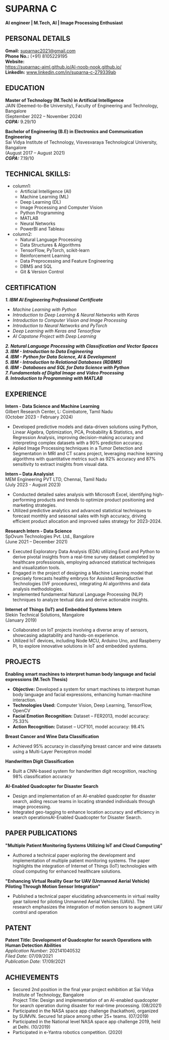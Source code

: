 # **SUPARNA C**  
**AI engineer | M.Tech, AI | Image Processing Enthusiast**  

## **PERSONAL DETAILS**  
**Gmail:** suparnac2021@gmail.com  
**Phone No.:** (+91) 8105229195  
**Website:**  
https://suparnac-aiml.github.io/AI-noob-nook.github.io/  
**LinkedIn:** www.linkedin.com/in/suparna-c-279339ab  

## **EDUCATION**  
**Master of Technology (M.Tech) in Artificial Intelligence**  
JAIN (Deemed-to-Be University), Faculty of Engineering and Technology, Bangalore  
(September 2022 – November 2024)  
***CGPA:*** 9.29/10  
  
**Bachelor of Engineering (B.E) in Electronics and Communication Engineering**  
Sai Vidya Institute of Technology, Visvesvaraya Technological University, Bangalore  
(August 2017 – August 2021)  
***CGPA:*** 7.19/10  

## **TECHNICAL SKILLS:**  
  - column1:  
      - Artificial Intelligence (AI)  
      - Machine Learning (ML)  
      - Deep Learning (DL)  
      - Image Processing and Computer Vision  
      - Python Programming   
      - MATLAB  
      - Neural Networks  
      - PowerBI and Tableau  
  - column2:  
      - Natural Language Processing  
      - Data Structures & Algorithms  
      - TensorFlow, PyTorch, scikit-learn  
      - Reinforcement Learning  
      - Data Preprocessing and Feature Engineering  
      - DBMS and SQL  
      - Git & Version Control  
   
  ## **CERTIFICATION**  
  ***1. IBM AI Engineering Professional Certificate***  
  - *Machine Learning with Python*  
  - *Introduction to Deep Learning & Neural Networks with Keras*  
  - *Introduction to Computer Vision and Image Processing*  
  - *Introduction to Neural Networks and PyTorch*  
  - *Deep Learning with Keras and Tensorflow*  
  - *AI Capstone Project with Deep Learning*  
  
***2. Natural Language Processing with Classification and Vector Spaces***  
***3. IBM - Introduction to Data Engineering***  
***4. IBM - Python for Data Science, AI & Development***  
***5. IBM - Introduction to Relational Databases (RDBMS)***  
***6. IBM - Databases and SQL for Data Science with Python***  
***7. Fundamentals of Digital Image and Video Processing***  
***8.  Introduction to Programming with MATLAB***  

## **EXPERIENCE**  
**Intern - Data Science and Machine Learning**  
Gilbert Research Center, L: Coimbatore, Tamil Nadu  
(October 2023 - February 2024)  
- Developed predictive models and data-driven solutions using Python, Linear Algebra, Optimization, PCA, Probability & Statistics, and Regression Analysis, improving decision-making accuracy and interpreting complex datasets with a 90% prediction accuracy.  
- Aplied Image Processing techniques in a Tumor Detection and Segmentation in MRI and CT scans project, leveraging machine learning algorithms with quantitative metrics such as 92% accuracy and 87% sensitivity to extract insights from visual data.  

**Intern – Data Analysist**  
MEM Engineering PVT LTD, Chennai, Tamil Nadu  
(July 2023 - August 2023)  
- Conducted detailed sales analysis with Microsoft Excel, identifying high-performing products and trends to optimize product positioning and marketing strategies.  
- Utilized predictive analytics and advanced statistical techniques to forecast monthly and seasonal sales with high accuracy, driving efficient product allocation and improved sales strategy for 2023-2024.  

**Research Intern - Data Science**  
SpOvum Technologies Pvt. Ltd., Bangalore  
(June 2021 – December 2021)  
- Executed Exploratory Data Analysis (EDA) utilizing Excel and Python to derive pivotal insights from a real-time survey dataset completed by healthcare professionals, employing advanced statistical techniques and visualization tools.  
- Engaged in the project of designing a Machine Learning model that precisely forecasts healthy embryos for Assisted Reproductive Technologies (IVF procedures), integrating AI algorithms and data analysis methodologies.  
- Implemented fundamental Natural Language Processing (NLP) techniques to analyze textual data and derive actionable insights.

**Internet of Things (IoT) and Embedded Systems Intern**  
Slekin Technical Solutions, Mangalore  
(January 2019)  
- Collaborated on IoT projects involving a diverse array of sensors, showcasing adaptability and hands-on experience.  
- Utilized IoT devices, including Node MCU, Arduino Uno, and Raspberry Pi, to explore innovative solutions in IoT and embedded systems.  

## **PROJECTS**  
**Enabling smart machines to interpret human body language and facial expressions (M.Tech Thesis)**  
- **Objective:** Developed a system for smart machines to interpret human body language and facial expressions, enhancing human-machine interaction.  
- **Technologies Used:** Computer Vision, Deep Learning, TensorFlow, OpenCV  
- **Facial Emotion Recognition:** Dataset – FER2013, model accuracy: 75.33%  
- **Action Recognition:** Dataset – UCF101, model accuracy: 98.4%

**Breast Cancer and Wine Data Classification**  
- Achieved 95% accuracy in classifying breast cancer and wine datasets using a Multi-Layer Perceptron model  

**Handwritten Digit Classification**
- Built a CNN-based system for handwritten digit recognition, reaching 98% classification accuracy

**AI-Enabled Quadcopter for Disaster Search**  
- Design and implementation of an AI-enabled quadcopter for disaster search, aiding rescue teams in locating stranded individuals through image processing.  
- Integrated geo-tagging to enhance location accuracy and efficiency in search operationsAI-Enabled Quadcopter for Disaster Search.  


## **PAPER PUBLICATIONS**   
**"Multiple Patient Monitoring Systems Utilizing IoT and Cloud Computing"**  
- Authored a technical paper exploring the development and implementation of multiple patient monitoring systems. The paper highlights the integration of Internet of Things (IoT) technologies with cloud computing for enhanced healthcare solutions.  

**"Enhancing Virtual Reality Gear for UAV (Unmanned Aerial Vehicle) Piloting Through Motion Sensor Integration"**  
- Published a technical paper elucidating advancements in virtual reality gear tailored for piloting Unmanned Aerial Vehicles (UAVs). The research emphasizes the integration of motion sensors to augment UAV control and operation

## **PATENT**
**Patent Title: Development of Quadcopter for search Operations with Human Detection Abilities**  
*Application Number:* 202141040532  
*Filed Date:* 07/09/2021  
*Publication Date:* 17/09/2021  

## **ACHIEVEMENTS**
- Secured 2nd position in the final year project exhibition at Sai Vidya Institute of Technology, Bangalore  
  Project Title: Design and implementation of an AI-enabled quadcopter for search operation during disaster for real-time processing. (08/2021)   
- Participated in the NASA space app challenge (hackathon), organized by SUMVN. Secured 1st place among other 25+ teams. (07/2019)  
- Participated in the National level NASA space app challenge 2019, held at Delhi. (10/2019)  
- Participated in e-Yantra robotics competition. (2020)  
